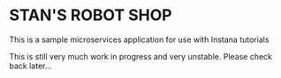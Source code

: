 # STAN'S ROBOT SHOP

This is a sample microservices application for use with Instana tutorials

This is still very much work in progress and very unstable. Please check back later...